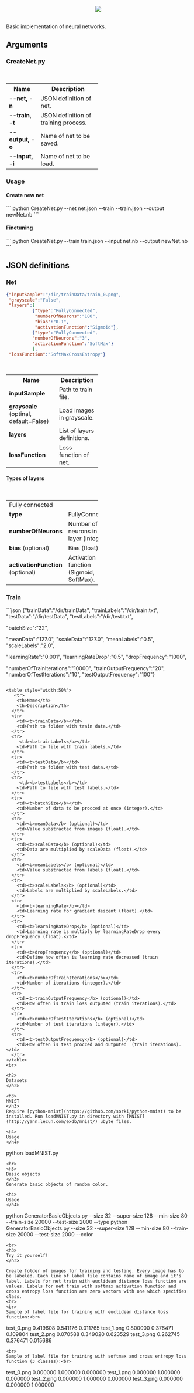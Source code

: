 <div align="center">
  <img src="http://www.stud.fit.vutbr.cz/~xkohut08/logoNeuralBase.png"><br><br>
</div>

Basic implementation of neural networks.

<h2>
Arguments
</h2>
<h3>
CreateNet.py
</h3>
<table style="width:50%">
   <tr>
    <th>Name</th>
    <th>Description</th>
  </tr>
  <tr>
    <td><b>--net, -n</b></td>
    <td>JSON definition of net.</td>
  </tr>
  <tr>
    <td><b>--train, -t</b></td> 
    <td>JSON definition of training process.</td>
  </tr>
  <tr>
    <td><b>--output, -o</b></td> 
    <td>Name of net to be saved.</td>
  </tr>
   <tr>
    <td><b>--input, -i</b></td> 
    <td>Name of net to be load.</td>
  </tr>
</table>

<h3>
Usage
</h3>

<h4>
Create new net
</h4>
```
python CreateNet.py --net net.json --train --train.json --output newNet.nb
```
<h4>
Finetuning
</h4>
```
python CreateNet.py --train train.json --input net.nb --output newNet.nb
```
<br>

<h2>
JSON definitions
</h2>

<h3>
Net
</h3>

```json
{"inputSample":"/dir/trainData/train_0.png",
 "grayscale":"False",
 "layers":[
          {"type":"FullyConnected", 
           "numberOfNeurons":"100",
           "bias":"0.1", 
           "activationFunction":"Sigmoid"},
          {"type":"FullyConnected", 
          "numberOfNeurons":"3", 
          "activationFunction":"SoftMax"} 
          ],
 "lossFunction":"SoftMaxCrossEntropy"}
```
<table style="width:50%">
   <tr>
    <th>Name</th>
    <th>Description</th>
  </tr>
  <tr>
    <td><b>inputSample</b></td>
    <td>Path to train file.</td>
  </tr>
  <tr>
    <td><b>grayscale</b> (optinal, default=False)</td> 
    <td>Load images in grayscale.</td>
  </tr>
  <tr>
    <td><b>layers</b></td> 
    <td>List of layers definitions.</td>
  </tr>
   <tr>
    <td><b>lossFunction</b></td> 
    <td>Loss function of net.</td>
  </tr>
</table>

<h4>
Types of layers
</h4>

<table style="width:50%">
  <tr>
    <td colspan="2">Fully connected</td>
  </tr>
  <tr>
    <td><b>type</b></td>
    <td>FullyConnected</td>
  </tr>
  <tr>
    <td><b>numberOfNeurons</b></td> 
    <td>Number of neurons in layer (integer).</td>
  </tr>
  <tr>
    <td><b>bias</b> (optional)</td> 
    <td>Bias (float).</td>
  </tr>
   <tr>
    <td><b>activationFunction</b> (optional)</td> 
    <td>Activation function (Sigmoid, SoftMax).</td>
  </tr>
</table>

<h3>
Train 
</h3>
```json
{"trainData":"/dir/trainData",
 "trainLabels":"/dir/train.txt",
 "testData":"/dir/testData",
 "testLabels":"/dir/test.txt",

 "batchSize":"32",

 "meanData":"127.0",
 "scaleData":"127.0",
 "meanLabels":"0.5",
 "scaleLabels":"2.0",
 
 "learningRate":"0.001",
 "learningRateDrop":"0.5",
 "dropFrequency":"1000",

 "numberOfTrainIterations":"10000",
 "trainOutputFrequency":"20",
 "numberOfTestIterations":"10",
 "testOutputFrequency":"100"}
```

<table style="width:50%">
   <tr>
    <th>Name</th>
    <th>Description</th>
  </tr>
  <tr>
    <td><b>trainData</b></td>
    <td>Path to folder with train data.</td>
  </tr>
  <tr>
     <td><b>trainLabels</b></td>
    <td>Path to file with train labels.</td>
  </tr>
  <tr>
    <td><b>testData</b></td>
    <td>Path to folder with test data.</td>
  </tr>
  <tr>
     <td><b>testLabels</b></td>
    <td>Path to file with test labels.</td>
  </tr>
  <tr>
    <td><b>batchSize</b></td> 
    <td>Number of data to be procced at once (integer).</td>
  </tr>
  <tr>
    <td><b>meanData</b> (optional)</td> 
    <td>Value substracted from images (float).</td>
  </tr>
  <tr>
    <td><b>scaleData</b> (optional)</td> 
    <td>Data are multiplied by scaleData (float).</td>
  </tr>
  <tr>
    <td><b>meanLabels</b> (optional)</td> 
    <td>Value substracted from labels (float).</td>
  </tr>
  <tr>
    <td><b>scaleLabels</b> (optional)</td> 
    <td>Labels are multiplied by scaleLabels.</td>
  </tr>
  <tr>
    <td><b>learningRate</b></td> 
    <td>Learning rate for gradient descent (float).</td>
  </tr>
  <tr>
    <td><b>learningRateDrop</b> (optional)</td> 
    <td>Learning rate is multiply by learningRateDrop every dropFrequency (float).</td>
  </tr>
  <tr>
    <td><b>dropFrequency</b> (optional)</td> 
    <td>Define how often is learning rate decreased (train iterations).</td>
  </tr>
  <tr>
    <td><b>numberOfTrainIterations</b></td> 
    <td>Number of iterations (integer).</td>
  </tr>
  <tr>
    <td><b>trainOutputFrequency</b> (optional)</td> 
    <td>How often is train loss outputed (train iterations).</td>
  </tr>
  <tr>
    <td><b>numberOfTestIterations</b> (optional)</td> 
    <td>Number of test iterations (integer).</td>
  </tr>
  <tr>
    <td><b>testOutputFrequency</b> (optional)</td> 
    <td>How often is test procced and outputed  (train iterations).</td>
  </tr>
</table>
<br>

<h2>
Datasets
</h2>

<h3>
MNIST
</h3>
Require [python-mnist](https://github.com/sorki/python-mnist) to be installed. Run loadMNIST.py in directory with [MNIST](http://yann.lecun.com/exdb/mnist/) ubyte files.
 
<h4>
Usage
</h4>
```
python loadMNIST.py
```
<br>
<h3>
Basic objects
</h3>
Generate basic objects of random color. 

<h4>
Usage
</h4>
```
python GeneratorBasicObjects.py --size 32 --super-size 128 --min-size 80 --train-size 20000 --test-size 2000 --type 
python GeneratorBasicObjects.py --size 32 --super-size 128 --min-size 80 --train-size 20000 --test-size 2000 --color
```
<br>
<h3>
Try it yourself!
</h3>

Create folder of images for training and testing. Every image has to be labeled. Each line of label file contains name of image and it's label. Labels for net train with euclidean distance loss function are values. Labels for net train with softmax activation function and cross entropy loss function are zero vectors with one which specifies class.
<br>
<br>
Sample of label file for training with euclidean distance loss function:<br>
```
test_0.png 0.419608 0.541176 0.011765
test_1.png 0.800000 0.376471 0.109804
test_2.png 0.070588 0.349020 0.623529
test_3.png 0.262745 0.376471 0.015686
```
<br>
Sample of label file for training with softmax and cross entropy loss function (3 classes):<br>
```
test_0.png 0.000000 1.000000 0.000000
test_1.png 0.000000 1.000000 0.000000
test_2.png 0.000000 1.000000 0.000000
test_3.png 0.000000 0.000000 1.000000
```




